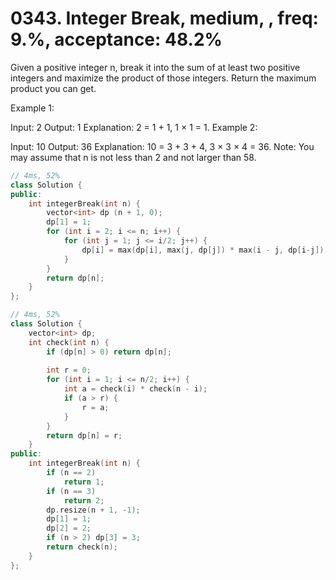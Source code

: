 # 0343. Integer Break, medium, , freq: 9.%, acceptance: 48.2%

Given a positive integer n, break it into the sum of at least two positive integers and maximize the product of those integers. Return the maximum product you can get.

Example 1:

Input: 2
Output: 1
Explanation: 2 = 1 + 1, 1 × 1 = 1.
Example 2:

Input: 10
Output: 36
Explanation: 10 = 3 + 3 + 4, 3 × 3 × 4 = 36.
Note: You may assume that n is not less than 2 and not larger than 58.

```c++
// 4ms, 52%
class Solution {
public:
    int integerBreak(int n) {
        vector<int> dp (n + 1, 0);
        dp[1] = 1;
        for (int i = 2; i <= n; i++) {
            for (int j = 1; j <= i/2; j++) {
                dp[i] = max(dp[i], max(j, dp[j]) * max(i - j, dp[i-j]));
            }
        }
        return dp[n];
    }
};

// 4ms, 52%
class Solution {
    vector<int> dp;
    int check(int n) {
        if (dp[n] > 0) return dp[n];
        
        int r = 0;
        for (int i = 1; i <= n/2; i++) {
            int a = check(i) * check(n - i);
            if (a > r) {
                r = a;
            }
        }
        return dp[n] = r;
    }
public:
    int integerBreak(int n) {
        if (n == 2)
            return 1;
        if (n == 3)
            return 2;
        dp.resize(n + 1, -1);
        dp[1] = 1;
        dp[2] = 2;
        if (n > 2) dp[3] = 3;
        return check(n);
    }
};
```
